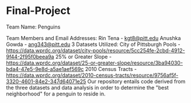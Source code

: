 # Final-Project

Team Name: Penguins

Team Members and Email Addresses: 
  Rin Tena - kgt8@pitt.edu
  Anushka Gowda - ang343@pitt.edu
3 Datasets Utilized:
  City of Pittsburgh Pools - https://data.wprdc.org/dataset/city-pools/resource/5cc254fe-2cbd-4912-9f44-2f95f0beea9a 
  25% or Greater Slope - https://data.wprdc.org/dataset/25-or-greater-slope/resource/3ba94030-bda4-47e5-9e8d-a5ae1aef569c 
  2010 Census Tracts - https://data.wprdc.org/dataset/2010-census-tracts/resource/9756af5f-3320-4601-84e2-347d64071e25
Our repository entails code derived from the three datasets and data analysis in order to determine the "best neighborhood" for a penguin to reside in. 
